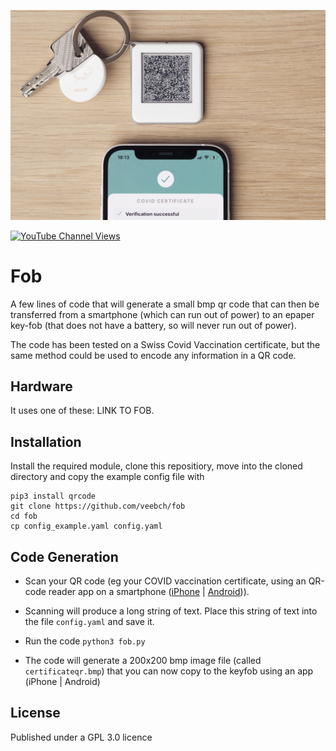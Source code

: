 ![Action Shot](/fobbed.jpg)

[![YouTube Channel Views](https://img.shields.io/youtube/channel/views/UCz5BOU9J9pB_O0B8-rDjCWQ?label=YouTube&style=social)](https://www.youtube.com/channel/UCz5BOU9J9pB_O0B8-rDjCWQ)

# Fob 

A few lines of code that will generate a small bmp qr code that can then be transferred from a smartphone (which can run out of power) to an epaper key-fob (that does not have a battery, so will never run out of power).

The code has been tested on a Swiss Covid Vaccination certificate, but the same method could be used to encode any information in a QR code. 

## Hardware

It uses one of these: LINK TO FOB.

## Installation

Install the required module, clone this repositiory, move into the cloned directory and copy the example config file with 
```
pip3 install qrcode
git clone https://github.com/veebch/fob
cd fob
cp config_example.yaml config.yaml
```

## Code Generation

- Scan your QR code (eg your COVID vaccination certificate, using an QR-code reader app on a smartphone ([iPhone](https://apps.apple.com/us/app/qr-reader-for-iphone/id368494609) | [Android](https://play.google.com/store/apps/details?id=com.gamma.scan&hl=en&gl=US))).

- Scanning will produce a long string of text. Place this string of text into the file `config.yaml` and save it. 

- Run the code `python3 fob.py`

- The code will generate a 200x200 bmp image file (called `certificateqr.bmp`) that you can now copy to the keyfob using an app (iPhone | Android)

## License

Published under a GPL 3.0 licence
